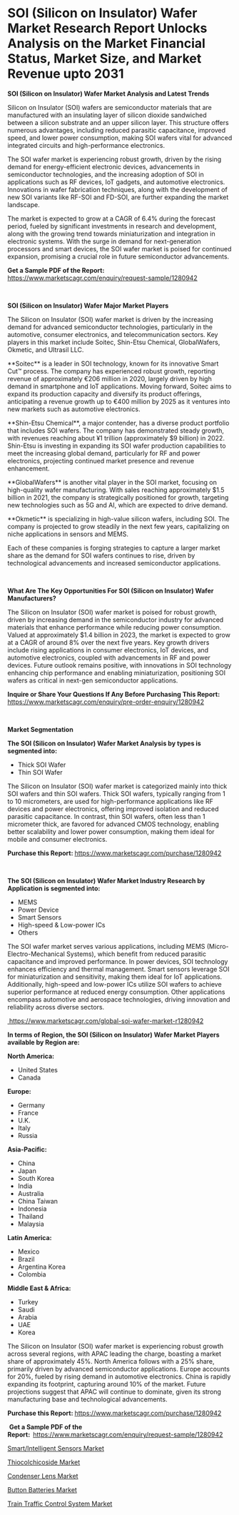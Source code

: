 <p><h1>SOI (Silicon on Insulator) Wafer Market Research Report Unlocks Analysis on the Market Financial Status, Market Size, and Market Revenue upto 2031</h1></p><p><strong>SOI (Silicon on Insulator) Wafer Market Analysis and Latest Trends</strong></p>
<p><p>Silicon on Insulator (SOI) wafers are semiconductor materials that are manufactured with an insulating layer of silicon dioxide sandwiched between a silicon substrate and an upper silicon layer. This structure offers numerous advantages, including reduced parasitic capacitance, improved speed, and lower power consumption, making SOI wafers vital for advanced integrated circuits and high-performance electronics.</p><p>The SOI wafer market is experiencing robust growth, driven by the rising demand for energy-efficient electronic devices, advancements in semiconductor technologies, and the increasing adoption of SOI in applications such as RF devices, IoT gadgets, and automotive electronics. Innovations in wafer fabrication techniques, along with the development of new SOI variants like RF-SOI and FD-SOI, are further expanding the market landscape.</p><p>The market is expected to grow at a CAGR of 6.4% during the forecast period, fueled by significant investments in research and development, along with the growing trend towards miniaturization and integration in electronic systems. With the surge in demand for next-generation processors and smart devices, the SOI wafer market is poised for continued expansion, promising a crucial role in future semiconductor advancements.</p></p>
<p><strong>Get a Sample PDF of the Report:&nbsp;</strong> <a href="https://www.marketscagr.com/enquiry/request-sample/1280942?utm_campaign=1128&utm_medium=2&utm_source=Github&utm_content=ia&utm_term=30092024&utm_id=soi-silicon-on-insulator-wafer">https://www.marketscagr.com/enquiry/request-sample/1280942</a></p>
<p>&nbsp;</p>
<p><strong>SOI (Silicon on Insulator) Wafer Major Market Players</strong></p>
<p><p>The Silicon on Insulator (SOI) wafer market is driven by the increasing demand for advanced semiconductor technologies, particularly in the automotive, consumer electronics, and telecommunication sectors. Key players in this market include Soitec, Shin-Etsu Chemical, GlobalWafers, Okmetic, and Ultrasil LLC.</p><p>**Soitec** is a leader in SOI technology, known for its innovative Smart Cut™ process. The company has experienced robust growth, reporting revenue of approximately €206 million in 2020, largely driven by high demand in smartphone and IoT applications. Moving forward, Soitec aims to expand its production capacity and diversify its product offerings, anticipating a revenue growth up to €400 million by 2025 as it ventures into new markets such as automotive electronics.</p><p>**Shin-Etsu Chemical**, a major contender, has a diverse product portfolio that includes SOI wafers. The company has demonstrated steady growth, with revenues reaching about ¥1 trillion (approximately $9 billion) in 2022. Shin-Etsu is investing in expanding its SOI wafer production capabilities to meet the increasing global demand, particularly for RF and power electronics, projecting continued market presence and revenue enhancement.</p><p>**GlobalWafers** is another vital player in the SOI market, focusing on high-quality wafer manufacturing. With sales reaching approximately $1.5 billion in 2021, the company is strategically positioned for growth, targeting new technologies such as 5G and AI, which are expected to drive demand.</p><p>**Okmetic** is specializing in high-value silicon wafers, including SOI. The company is projected to grow steadily in the next few years, capitalizing on niche applications in sensors and MEMS.</p><p>Each of these companies is forging strategies to capture a larger market share as the demand for SOI wafers continues to rise, driven by technological advancements and increased semiconductor applications.</p></p>
<p>&nbsp;</p>
<p><strong>What Are The Key Opportunities For SOI (Silicon on Insulator) Wafer Manufacturers?</strong></p>
<p><p>The Silicon on Insulator (SOI) wafer market is poised for robust growth, driven by increasing demand in the semiconductor industry for advanced materials that enhance performance while reducing power consumption. Valued at approximately $1.4 billion in 2023, the market is expected to grow at a CAGR of around 8% over the next five years. Key growth drivers include rising applications in consumer electronics, IoT devices, and automotive electronics, coupled with advancements in RF and power devices. Future outlook remains positive, with innovations in SOI technology enhancing chip performance and enabling miniaturization, positioning SOI wafers as critical in next-gen semiconductor applications.</p></p>
<p><strong>Inquire or Share Your Questions If Any Before Purchasing This Report:</strong> <a href="https://www.marketscagr.com/enquiry/pre-order-enquiry/1280942?utm_campaign=1128&utm_medium=2&utm_source=Github&utm_content=ia&utm_term=30092024&utm_id=soi-silicon-on-insulator-wafer">https://www.marketscagr.com/enquiry/pre-order-enquiry/1280942</a></p>
<p>&nbsp;</p>
<p><strong>Market Segmentation</strong></p>
<p><strong>The SOI (Silicon on Insulator) Wafer Market Analysis by types is segmented into:</strong></p>
<p><ul><li>Thick SOI Wafer</li><li>Thin SOI Wafer</li></ul></p>
<p><p>The Silicon on Insulator (SOI) wafer market is categorized mainly into thick SOI wafers and thin SOI wafers. Thick SOI wafers, typically ranging from 1 to 10 micrometers, are used for high-performance applications like RF devices and power electronics, offering improved isolation and reduced parasitic capacitance. In contrast, thin SOI wafers, often less than 1 micrometer thick, are favored for advanced CMOS technology, enabling better scalability and lower power consumption, making them ideal for mobile and consumer electronics.</p></p>
<p><strong>Purchase this Report:&nbsp;</strong><a href="https://www.marketscagr.com/purchase/1280942?utm_campaign=1128&utm_medium=2&utm_source=Github&utm_content=ia&utm_term=30092024&utm_id=soi-silicon-on-insulator-wafer">https://www.marketscagr.com/purchase/1280942</a></p>
<p>&nbsp;</p>
<p><strong>The SOI (Silicon on Insulator) Wafer Market Industry Research by Application is segmented into:</strong></p>
<p><ul><li>MEMS</li><li>Power Device</li><li>Smart Sensors</li><li>High-speed & Low-power ICs</li><li>Others</li></ul></p>
<p><p>The SOI wafer market serves various applications, including MEMS (Micro-Electro-Mechanical Systems), which benefit from reduced parasitic capacitance and improved performance. In power devices, SOI technology enhances efficiency and thermal management. Smart sensors leverage SOI for miniaturization and sensitivity, making them ideal for IoT applications. Additionally, high-speed and low-power ICs utilize SOI wafers to achieve superior performance at reduced energy consumption. Other applications encompass automotive and aerospace technologies, driving innovation and reliability across diverse sectors.</p></p>
<p><a href="https://www.marketscagr.com/global-soi-wafer-market-r1280942?utm_campaign=1128&utm_medium=2&utm_source=Github&utm_content=ia&utm_term=30092024&utm_id=soi-silicon-on-insulator-wafer">&nbsp;https://www.marketscagr.com/global-soi-wafer-market-r1280942</a></p>
<p><strong>In terms of Region, the SOI (Silicon on Insulator) Wafer Market Players available by Region are:</strong></p>
<p>
    <p> <strong> North America: </strong>
        <ul>
            <li>United States</li>
            <li>Canada</li>
        </ul>
        </p> 
    <p> <strong> Europe: </strong>
        <ul>
            <li>Germany</li>
            <li>France</li>
            <li>U.K.</li>
            <li>Italy</li>
            <li>Russia</li>
        </ul>
        </p> 
    <p> <strong> Asia-Pacific: </strong>
        <ul>
            <li>China</li>
            <li>Japan</li>
            <li>South Korea</li>
            <li>India</li>
            <li>Australia</li>
            <li>China Taiwan</li>
            <li>Indonesia</li>
            <li>Thailand</li>
            <li>Malaysia</li>
        </ul>
        </p> 
    <p> <strong> Latin America: </strong>
        <ul>
            <li>Mexico</li>
            <li>Brazil</li>
            <li>Argentina Korea</li>
            <li>Colombia</li>
        </ul>
        </p> 
    <p> <strong> Middle East & Africa: </strong>
        <ul>
            <li>Turkey</li>
            <li>Saudi</li>
            <li>Arabia</li>
            <li>UAE</li>
            <li>Korea</li>
        </ul>
    </p>
    </p>
<p><p>The Silicon on Insulator (SOI) wafer market is experiencing robust growth across several regions, with APAC leading the charge, boasting a market share of approximately 45%. North America follows with a 25% share, primarily driven by advanced semiconductor applications. Europe accounts for 20%, fueled by rising demand in automotive electronics. China is rapidly expanding its footprint, capturing around 10% of the market. Future projections suggest that APAC will continue to dominate, given its strong manufacturing base and technological advancements.</p></p>
<p><strong>Purchase this Report: </strong><a href="https://www.marketscagr.com/purchase/1280942?utm_campaign=1128&utm_medium=2&utm_source=Github&utm_content=ia&utm_term=30092024&utm_id=soi-silicon-on-insulator-wafer">https://www.marketscagr.com/purchase/1280942</a></p>
<p>&nbsp;<strong>Get a Sample PDF of the Report:&nbsp;&nbsp;</strong><a href="https://www.marketscagr.com/enquiry/request-sample/1280942?utm_campaign=1128&utm_medium=2&utm_source=Github&utm_content=ia&utm_term=30092024&utm_id=soi-silicon-on-insulator-wafer">https://www.marketscagr.com/enquiry/request-sample/1280942</a></p>
<p><strong></strong></p>
<p><p><a href="https://www.linkedin.com/pulse/smartintelligent-sensors-market-global-regional-analysis-qklle?utm_campaign=1128&utm_medium=2&utm_source=Github&utm_content=ia&utm_term=30092024&utm_id=soi-silicon-on-insulator-wafer">Smart/Intelligent Sensors Market</a></p><p><a href="https://issuu.com/reportprime-2/docs/thiocolchicoside-market-size-2030.p_615115f9d110d3?utm_campaign=1128&utm_medium=2&utm_source=Github&utm_content=ia&utm_term=30092024&utm_id=soi-silicon-on-insulator-wafer">Thiocolchicoside Market</a></p><p><a href="https://issuu.com/reportprime-2/docs/condenser-lens-market-size-2030.ppt_770ef769e5d592?utm_campaign=1128&utm_medium=2&utm_source=Github&utm_content=ia&utm_term=30092024&utm_id=soi-silicon-on-insulator-wafer">Condenser Lens Market</a></p><p><a href="https://www.linkedin.com/pulse/button-batteries-market-trends-growth-outlook-2024-2031-iajpe?utm_campaign=1128&utm_medium=2&utm_source=Github&utm_content=ia&utm_term=30092024&utm_id=soi-silicon-on-insulator-wafer">Button Batteries Market</a></p><p><a href="https://www.linkedin.com/pulse/unveiling-market-trends-global-train-traffic-control-system-growth-ryq9f?utm_campaign=1128&utm_medium=2&utm_source=Github&utm_content=ia&utm_term=30092024&utm_id=soi-silicon-on-insulator-wafer">Train Traffic Control System Market</a></p></p>